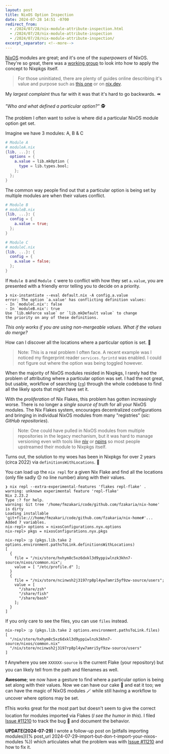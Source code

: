 ```yaml
---
layout: post
title: NixOS Option Inspection
date: 2024-07-28 14:51 -0700
redirect_from:
  - /2024/07/28/nix-module-attribute-inspection.html
  - /2024/07/28/nix-module-attribute-inspection
  - /2024/07/28/nix-module-attribute-inspection/
excerpt_separator: <!--more-->
---
```


[NixOS](https://nixos.org) modules are great; and it's one of the _superpowers_ of NixOS.
They're so great, there was a [working group](https://discourse.nixos.org/t/working-group-member-search-module-system-for-packages/26574) to look into how to apply the concept to Nixpkgs itself.

> For those uninitiated, there are plenty of guides online describing it's value and purpose such as
[this one](https://nixos-and-flakes.thiscute.world/other-usage-of-flakes/module-system) or on [nix.dev](https://nix.dev/tutorials/module-system/deep-dive.html).

My _largest complaint_ thus far with it was that it's hard to go backwards. ⏪

_"Who and what defined a particular option?"_ 🕵️

<!--more-->

The problem I often want to solve is where did a particular NixOS module option get set.

Imagine we have 3 modules: A, B & C

```nix
# Module A
# moduleA.nix
{lib, ...}: {
  options = {
    a.value = lib.mkOption {
      type = lib.types.bool;
    };
  };
}
```

The common way people find out that a particular option is being set by multiple modules are when their values conflict.

```nix
# Module B
# moduleB.nix
{lib, ...}: {
  config = {
    a.value = true;
  };
}

# Module C
# moduleC.nix
{lib, ...}: {
  config = {
    a.value = false;
  };
}
```

If `Module B` and `Module C` were to conflict with how they set `a.value`, you are presented with a friendly error telling you to decide on a priority.

```console
❯ nix-instantiate --eval default.nix -A config.a.value
error: The option `a.value' has conflicting definition values:
- In `moduleC.nix': false
- In `moduleB.nix': true
Use `lib.mkForce value` or `lib.mkDefault value` to change
the priority on any of these definitions.
```

_This only works if you are using non-mergeable values. What if the values do merge?_

How can I discover all the locations where a particular option is set. 🤔

> Note: This is a real problem I often face. A recent example was I noticed my fingerprint reader `services.fprintd` was enabled.
> I could not figure out where the option was being toggled however.

When the majority of NixOS modules resided in Nixpkgs, I rarely had the problem of attributing where a particular option was set.
I had the not great, but usable, workflow of searching ([`rg`](https://github.com/BurntSushi/ripgrep)) through the whole codebase to find all the likely spots
that might have set it.

With the _proliferation_ of Nix Flakes, this problem has gotten increasingly worse. There is no longer a _single source of truth_ for all your NixOS modules. The Nix Flakes system, encourages decentralized configurations and bringing in individual NixOS modules from many "registries" (_sic: GitHub repositories_).

> Note: One could have pulled in NixOS modules from multiple repositories in the legacy mechanism, but it was hard to manage versioning even with tools like [niv](https://github.com/nmattia/niv) or [npins](https://github.com/andir/npins) so most people upstreamed their module to Nixpkgs itself.

Turns out, the solution to my woes has been in Nixpkgs for over 2 years (circa 2022) via `definitionsWithLocations`. 🎉

You can load up the `nix repl` for a given Nix Flake and find all the locations (only file sadly 😔 no line number) along with their values.

```console
❯ nix repl --extra-experimental-features 'flakes repl-flake' .
warning: unknown experimental feature 'repl-flake'
Nix 2.23.2
Type :? for help.
warning: Git tree '/home/fmzakari/code/github.com/fzakaria/nix-home' is dirty
Loading installable 'git+file:///home/fmzakari/code/github.com/fzakaria/nix-home#'...
Added 7 variables.
nix-repl> options = nixosConfigurations.nyx.options  
nix-repl> pkgs = nixosConfigurations.nyx.pkgs                                                

nix-repl> :p (pkgs.lib.take 2 options.environment.pathsToLink.definitionsWithLocations)      
[
  {
    file = "/nix/store/hxhym8c5xz6dxkl3d9yppiwlnzk3khn7-source/nixos/common.nix";
    value = [ "/etc/profile.d" ];
  }
  {
    file = "/nix/store/ncinwsh2j3197rp8pl4yw7amri5yf9zw-source/users";
    value = [
      "/share/zsh"
      "/share/fish"
      "/share/bash"
    ];
  }
]
```

If you only care to see the files, you can use `files` instead.

```console
nix-repl> :p (pkgs.lib.take 2 options.environment.pathsToLink.files)
[
  "/nix/store/hxhym8c5xz6dxkl3d9yppiwlnzk3khn7-source/nixos/common.nix"
  "/nix/store/ncinwsh2j3197rp8pl4yw7amri5yf9zw-source/users"
]
```

❗ Anywhere you see `XXXXXX-source` is the current Flake (your repository) but you can likely tell
from the path and filenames as well.

**Awesome**; we now have a gesture to find where a particular option is being set along with their values.
Now we can have our cake 🍰 and eat it too; we can have the magic of NixOS modules 🪄 while still having a workflow to
uncover where options may be set.

❗This works great for the most part but doesn't seem to give the correct location for modules imported via Flakes (_I see the humor in this_).
I filed [Issue #11210](https://github.com/NixOS/nix/issues/11210) to track the bug 🐛 and document the behavior.

**UPDATE(2024-07-29)** I wrote a follow-up post on [pitfalls importing modules]({% post_url 2024-07-29-import-but-don-t-import-your-nixos-modules %}) which articulates what the problem was with [Issue #11210](https://github.com/NixOS/nix/issues/11210) and how to fix it.